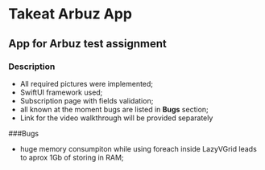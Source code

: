 #  Takeat Arbuz App
## App for Arbuz test assignment

### Description

- All required pictures were implemented;
- SwiftUI framework used;
- Subscription page with fields validation;
- all known at the moment bugs are listed in **Bugs** section;
- Link for the video walkthrough will be provided separately


###Bugs
- huge memory consumpiton while using foreach inside LazyVGrid leads to aprox 1Gb of storing in RAM; 
